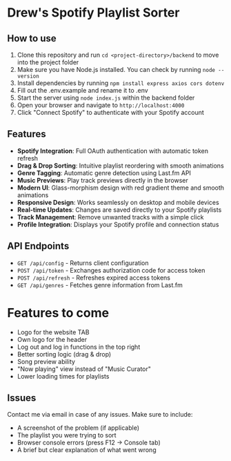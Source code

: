# Drew's Spotify Playlist Sorter  

## How to use
1. Clone this repository and run `cd <project-directory>/backend` to move into the project folder
2. Make sure you have Node.js installed. You can check by running `node --version`
3. Install dependencies by running `npm install express axios cors dotenv`
4. Fill out the .env.example and rename it to .env
5. Start the server using `node index.js` within the backend folder
6. Open your browser and navigate to `http://localhost:4000`
7. Click "Connect Spotify" to authenticate with your Spotify account

## Features
- **Spotify Integration**: Full OAuth authentication with automatic token refresh
- **Drag & Drop Sorting**: Intuitive playlist reordering with smooth animations
- **Genre Tagging**: Automatic genre detection using Last.fm API
- **Music Previews**: Play track previews directly in the browser
- **Modern UI**: Glass-morphism design with red gradient theme and smooth animations
- **Responsive Design**: Works seamlessly on desktop and mobile devices
- **Real-time Updates**: Changes are saved directly to your Spotify playlists
- **Track Management**: Remove unwanted tracks with a simple click
- **Profile Integration**: Displays your Spotify profile and connection status

## API Endpoints
- `GET /api/config` - Returns client configuration
- `POST /api/token` - Exchanges authorization code for access token
- `POST /api/refresh` - Refreshes expired access tokens
- `GET /api/genres` - Fetches genre information from Last.fm

# Features to come
- Logo for the website TAB
- Own logo for the header
- Log out and log in functions in the top right
- Better sorting logic (drag & drop)
- Song preview ability
- "Now playing" view instead of "Music Curator"
- Lower loading times for playlists 

## Issues
Contact me via email in case of any issues. Make sure to include:
- A screenshot of the problem (if applicable)
- The playlist you were trying to sort
- Browser console errors (press F12 → Console tab)
- A brief but clear explanation of what went wrong
